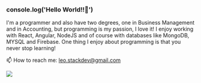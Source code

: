 ### console.log('Hello World!!👋')

I'm a programmer and also have two degrees, one in Business Management and in Accounting, but programming is my passion, I love it! I enjoy working with React, Angular, NodeJS and of course with databases like MongoDB, MYSQL and Firebase. One thing I enjoy about programming is that you never stop learning!

📫 How to reach me: leo.stackdev@gmail.com

![](https://www.reactiongifs.us/wp-content/uploads/2018/07/Working.gif)
